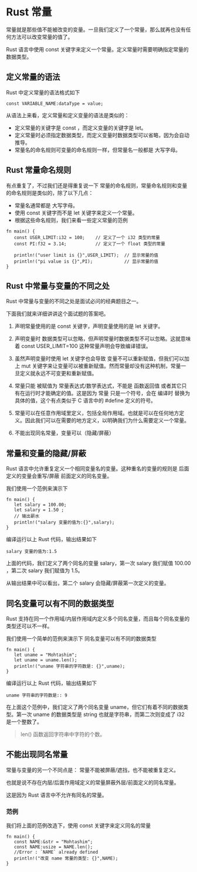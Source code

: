 # Rust 常量

常量就是那些值不能被改变的变量。一旦我们定义了一个常量，那么就再也没有任何方法可以改变常量的值了。

Rust 语言中使用 const 关键字来定义一个常量。定义常量时需要明确指定常量的数据类型。

## 定义常量的语法

Rust 中定义常量的语法格式如下

```
const VARIABLE_NAME:dataType = value;
```

从语法上来看，定义常量和定义变量的语法是类似的：
- 定义常量的关键字是 const ，而定义变量的关键字是 let。
- 定义常量时必须指定数据类型，而定义变量时数据类型可以省略，因为会自动推导。
- 常量名的命名规则可变量的命名规则一样，但常量名一般都是 大写字母。

## Rust 常量命名规则

有点重复了，不过我们还是得重复说一下 常量的命名规则，常量命名规则和变量的命名规则是类似的，除了以下几点：
- 常量名通常都是 大写字母。
- 使用 const 关键字而不是 let 关键字来定义一个常量。
- 根据这些命名规则，我们来看一些定义常量的范例

```
fn main() {
   const USER_LIMIT:i32 = 100;    // 定义了一个 i32 类型的常量
   const PI:f32 = 3.14;           // 定义了一个 float 类型的常量

   println!("user limit is {}",USER_LIMIT);  // 显示常量的值
   println!("pi value is {}",PI);            // 显示常量的值
}
```

## Rust 中常量与变量的不同之处

Rust 中常量与变量的不同之处是面试必问的经典题目之一。

下面我们就来详细讲讲这个面试题的答案吧。

1. 声明常量使用的是 const 关键字，声明变量使用的是 let 关键字。

2. 声明变量时 数据类型可以忽略，但声明常量时数据类型不可以忽略。这就意味着 const USER_LIMIT=100 这种常量声明会导致编译错误。

3. 虽然声明变量时使用 let 关键字也会导致 变量不可以重新赋值，但我们可以加上 mut 关键字来让变量可以被重新赋值。然而常量却没有这种机制，常量一旦定义就永远不可变更和重新赋值。

4. 常量只能 被赋值为 常量表达式/数学表达式，不能是 函数返回值 或者其它只有在运行时才能确定的值。这是因为 常量 只是一个符号，会在 编译时 替换为具体的值，这个有点类似于 C 语言中的 #define 定义的符号。

5. 常量可以在任意作用域里定义，包括全局作用域。也就是可以在任何地方定义。因此我们可以在需要的地方定义，以明确我们为什么需要定义一个常量。

6. 不能出现同名常量，变量可以（隐藏/屏蔽）

## 常量和变量的隐藏/屏蔽

Rust 语言中允许重复定义一个相同变量名的变量。这种重名的变量的规则是 后面定义的变量会重写/屏蔽 前面定义的同名变量。

我们使用一个范例来演示下

```
fn main() {
   let salary = 100.00;
   let salary = 1.50 ; 
   // 输出薪水
   println!("salary 变量的值为:{}",salary);
}
```

编译运行以上 Rust 代码，输出结果如下

```
salary 变量的值为:1.5
```

上面的代码，我们定义了两个同名的变量 salary，第一次 salary 我们赋值 100.00 ，第二次 salary 我们赋值为 1.5。

从输出结果中可以看出，第二个 salary 会隐藏/屏蔽第一次定义的变量。

## 同名变量可以有不同的数据类型

Rust 支持在同一个作用域/内层作用域内定义多个同名变量，而且每个同名变量的类型还可以不一样。

我们使用一个简单的范例来演示下 同名变量可以有不同的数据类型

```
fn main() {
   let uname = "Mohtashim";
   let uname = uname.len();
   println!("uname 字符串的字符数是: {}",uname);
}
```

编译运行以上 Rust 代码，输出结果如下

```
uname 字符串的字符数是:: 9
```

在上面这个范例中，我们定义了两个同名变量 uname，但它们有着不同的数据类型。第一次 uname 的数据类型是 string 也就是字符串，而第二次则变成了 i32 是一个整数了。

> len() 函数返回字符串中字符的个数。

## 不能出现同名常量

常量与变量的另一个不同点是： 常量不能被屏蔽/遮挡，也不能被重复定义。

也就是说不存在内层/后面作用域定义的常量屏蔽外层/前面定义的同名常量。

这是因为 Rust 语言中不允许有同名的常量。

### 范例

我们将上面的范例改造下，使用 const 关键字来定义同名的常量

```
fn main() {
   const NAME:&str = "Mohtashim";
   const NAME:usize = NAME.len(); 
   //Error : `NAME` already defined
   println!("改变 name 常量的类型: {}",NAME);
}
```